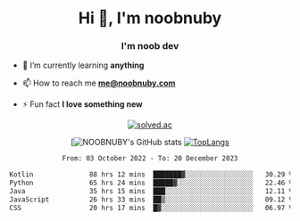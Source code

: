 <h1 align="center">Hi 👋, I'm noobnuby</h1>
<h3 align="center">I'm noob dev</h3>

- 🌱 I’m currently learning **anything**

- 📫 How to reach me **me@noobnuby.com**

- ⚡ Fun fact **I love something new**

<div align="center">
  
[![solved.ac](https://solvedac-cards-starcea.paring.moe/profile/noobnuby)](https://solved.ac/profile/noobnuby)

<div>
<div align="center">

[![NOOBNUBY's GitHub stats](https://github-readme-stats.vercel.app/api?username=NOOBNUBY&show_icons=true&theme=dark)
[![TopLangs](https://github-readme-stats.vercel.app/api/top-langs/?username=NOOBNUBY&layout=compact&theme=dark)](https://github.com/anuraghazra/github-readme-stats)

</div>

<!--START_SECTION:waka-->

```txt
From: 03 October 2022 - To: 20 December 2023

Kotlin              88 hrs 12 mins  ███████▓░░░░░░░░░░░░░░░░░   30.29 %
Python              65 hrs 24 mins  █████▓░░░░░░░░░░░░░░░░░░░   22.46 %
Java                35 hrs 15 mins  ███░░░░░░░░░░░░░░░░░░░░░░   12.11 %
JavaScript          26 hrs 33 mins  ██▒░░░░░░░░░░░░░░░░░░░░░░   09.12 %
CSS                 20 hrs 17 mins  █▓░░░░░░░░░░░░░░░░░░░░░░░   06.97 %
```

<!--END_SECTION:waka-->
